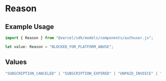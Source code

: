 # Reason

## Example Usage

```typescript
import { Reason } from "@vercel/sdk/models/components/authuser.js";

let value: Reason = "BLOCKED_FOR_PLATFORM_ABUSE";
```

## Values

```typescript
"SUBSCRIPTION_CANCELED" | "SUBSCRIPTION_EXPIRED" | "UNPAID_INVOICE" | "ENTERPRISE_TRIAL_ENDED" | "FAIR_USE_LIMITS_EXCEEDED" | "BLOCKED_FOR_PLATFORM_ABUSE"
```